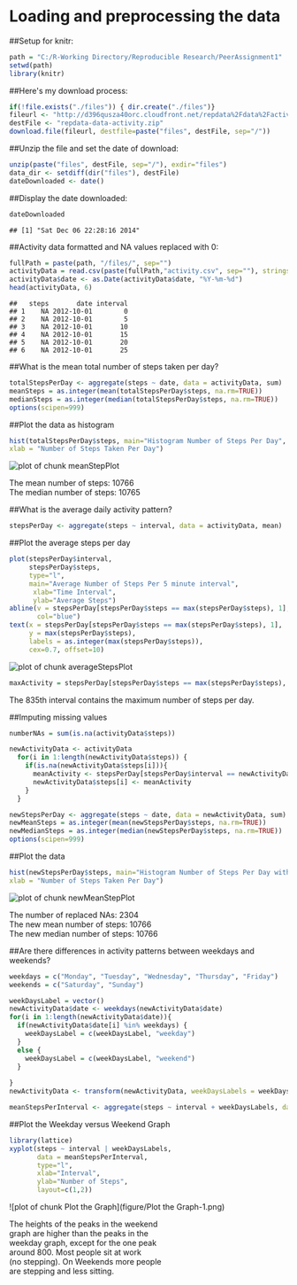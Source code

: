 Loading and preprocessing the data
===================================
##Setup for knitr:  


```r
path = "C:/R-Working Directory/Reproducible Research/PeerAssignment1"
setwd(path)
library(knitr)
```

##Here's my download process:  


```r
if(!file.exists("./files")) { dir.create("./files")}
fileurl <- "http://d396qusza40orc.cloudfront.net/repdata%2Fdata%2Factivity.zip"
destFile <- "repdata-data-activity.zip"
download.file(fileurl, destfile=paste("files", destFile, sep="/"))
```

##Unzip the file and set the date of download:  

```r
unzip(paste("files", destFile, sep="/"), exdir="files")
data_dir <- setdiff(dir("files"), destFile)
dateDownloaded <- date()
```

##Display the date downloaded: 

```r
dateDownloaded
```

```
## [1] "Sat Dec 06 22:28:16 2014"
```

##Activity data formatted and NA values replaced with 0:  

```r
fullPath = paste(path, "/files/", sep="")
activityData = read.csv(paste(fullPath,"activity.csv", sep=""), stringsAsFactors=F)
activityData$date <- as.Date(activityData$date, "%Y-%m-%d")
head(activityData, 6)
```

```
##   steps       date interval
## 1    NA 2012-10-01        0
## 2    NA 2012-10-01        5
## 3    NA 2012-10-01       10
## 4    NA 2012-10-01       15
## 5    NA 2012-10-01       20
## 6    NA 2012-10-01       25
```
##What is the mean total number of steps taken per day?


```r
totalStepsPerDay <- aggregate(steps ~ date, data = activityData, sum)
meanSteps = as.integer(mean(totalStepsPerDay$steps, na.rm=TRUE))
medianSteps = as.integer(median(totalStepsPerDay$steps, na.rm=TRUE))
options(scipen=999)
```
##Plot the data as histogram

```r
hist(totalStepsPerDay$steps, main="Histogram Number of Steps Per Day", 
xlab = "Number of Steps Taken Per Day")
```

![plot of chunk meanStepPlot](figure/meanStepPlot-1.png) 

The mean number of steps: 10766  
The median number of steps: 10765  

##What is the average daily activity pattern?  

```r
stepsPerDay <- aggregate(steps ~ interval, data = activityData, mean)
```
##Plot the average steps per day

```r
plot(stepsPerDay$interval, 
     stepsPerDay$steps, 
     type="l",
     main="Average Number of Steps Per 5 minute interval",
      xlab="Time Interval", 
      ylab="Average Steps")
abline(v = stepsPerDay[stepsPerDay$steps == max(stepsPerDay$steps), 1],
       col="blue")
text(x = stepsPerDay[stepsPerDay$steps == max(stepsPerDay$steps), 1], 
     y = max(stepsPerDay$steps),
     labels = as.integer(max(stepsPerDay$steps)),
     cex=0.7, offset=10)
```

![plot of chunk averageStepsPlot](figure/averageStepsPlot-1.png) 

```r
maxActivity = stepsPerDay[stepsPerDay$steps == max(stepsPerDay$steps), 1]
```

The 835th interval contains the maximum number of steps per day.  

##Imputing missing values  

```r
numberNAs = sum(is.na(activityData$steps))
```

```r
newActivityData <- activityData
  for(i in 1:length(newActivityData$steps)) {
    if(is.na(newActivityData$steps[i])){
      meanActivity <- stepsPerDay[stepsPerDay$interval == newActivityData$interval[i], 2]
      newActivityData$steps[i] <- meanActivity
    }
  }
```

```r
newStepsPerDay <- aggregate(steps ~ date, data = newActivityData, sum)
newMeanSteps = as.integer(mean(newStepsPerDay$steps, na.rm=TRUE))
newMedianSteps = as.integer(median(newStepsPerDay$steps, na.rm=TRUE))
options(scipen=999)
```

##Plot the data

```r
hist(newStepsPerDay$steps, main="Histogram Number of Steps Per Day with replaced NAs", 
xlab = "Number of Steps Taken Per Day")
```

![plot of chunk newMeanStepPlot](figure/newMeanStepPlot-1.png) 

The number of replaced NAs: 2304      
The new mean number of steps: 10766    
The new median number of steps: 10766  

##Are there differences in activity patterns between weekdays and weekends?

```r
weekdays = c("Monday", "Tuesday", "Wednesday", "Thursday", "Friday")
weekends = c("Saturday", "Sunday")
```

```r
weekDaysLabel = vector()
newActivityData$date <- weekdays(newActivityData$date)
for(i in 1:length(newActivityData$date)){
  if(newActivityData$date[i] %in% weekdays) {
    weekDaysLabel = c(weekDaysLabel, "weekday") 
  }
  else {  
    weekDaysLabel = c(weekDaysLabel, "weekend")  
  }
  
}
newActivityData <- transform(newActivityData, weekDaysLabels = weekDaysLabel)
```

```r
meanStepsPerInterval <- aggregate(steps ~ interval + weekDaysLabels, data = newActivityData, mean)
```
##Plot the Weekday versus Weekend Graph

```r
library(lattice)
xyplot(steps ~ interval | weekDaysLabels,
       data = meanStepsPerInterval,
       type="l",
       xlab="Interval",
       ylab="Number of Steps",
       layout=c(1,2))
```

![plot of chunk Plot the Graph](figure/Plot the Graph-1.png) 
  
The heights of the peaks in the weekend  
graph are higher than the peaks in the   
weekday graph, except  for the one peak   
around 800. Most people sit at work  
(no stepping). On Weekends more people   
are stepping and less sitting.  








